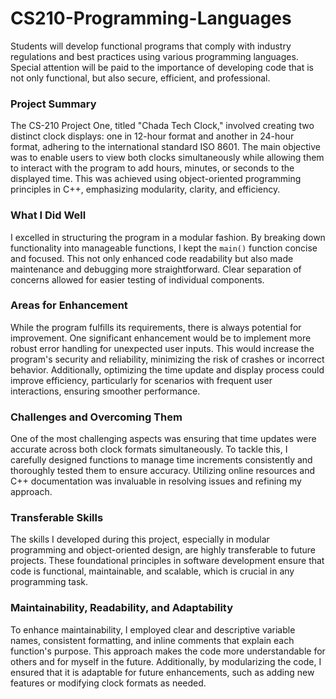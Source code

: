 # CS210-Programming-Languages
Students will develop functional programs that comply with industry regulations and best practices using various programming languages. Special attention will be paid to the importance of developing code that is not only functional, but also secure, efficient, and professional.
### Project Summary

The CS-210 Project One, titled "Chada Tech Clock," involved creating two distinct clock displays: one in 12-hour format and another in 24-hour format, adhering to the international standard ISO 8601. The main objective was to enable users to view both clocks simultaneously while allowing them to interact with the program to add hours, minutes, or seconds to the displayed time. This was achieved using object-oriented programming principles in C++, emphasizing modularity, clarity, and efficiency.

### What I Did Well

I excelled in structuring the program in a modular fashion. By breaking down functionality into manageable functions, I kept the `main()` function concise and focused. This not only enhanced code readability but also made maintenance and debugging more straightforward. Clear separation of concerns allowed for easier testing of individual components.

### Areas for Enhancement

While the program fulfills its requirements, there is always potential for improvement. One significant enhancement would be to implement more robust error handling for unexpected user inputs. This would increase the program's security and reliability, minimizing the risk of crashes or incorrect behavior. Additionally, optimizing the time update and display process could improve efficiency, particularly for scenarios with frequent user interactions, ensuring smoother performance.

### Challenges and Overcoming Them

One of the most challenging aspects was ensuring that time updates were accurate across both clock formats simultaneously. To tackle this, I carefully designed functions to manage time increments consistently and thoroughly tested them to ensure accuracy. Utilizing online resources and C++ documentation was invaluable in resolving issues and refining my approach.

### Transferable Skills

The skills I developed during this project, especially in modular programming and object-oriented design, are highly transferable to future projects. These foundational principles in software development ensure that code is functional, maintainable, and scalable, which is crucial in any programming task.

### Maintainability, Readability, and Adaptability

To enhance maintainability, I employed clear and descriptive variable names, consistent formatting, and inline comments that explain each function's purpose. This approach makes the code more understandable for others and for myself in the future. Additionally, by modularizing the code, I ensured that it is adaptable for future enhancements, such as adding new features or modifying clock formats as needed.
